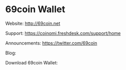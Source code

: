 69coin Wallet
===============

Website: http://69coin.net

Support: https://coinomi.freshdesk.com/support/home

Announcements: https://twitter.com/69coin

Blog: 

Download 69coin Wallet: 
